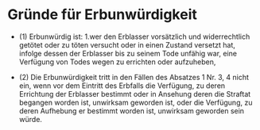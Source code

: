 # Gründe für Erbunwürdigkeit

- (1) Erbunwürdig ist: 1.wer den Erblasser vorsätzlich und widerrechtlich getötet oder zu töten versucht oder in einen Zustand versetzt hat, infolge dessen der Erblasser bis zu seinem Tode unfähig war, eine Verfügung von Todes wegen zu errichten oder aufzuheben,

- (2) Die Erbunwürdigkeit tritt in den Fällen des Absatzes 1 Nr. 3, 4 nicht ein, wenn vor dem Eintritt des Erbfalls die Verfügung, zu deren Errichtung der Erblasser bestimmt oder in Ansehung deren die Straftat begangen worden ist, unwirksam geworden ist, oder die Verfügung, zu deren Aufhebung er bestimmt worden ist, unwirksam geworden sein würde.

